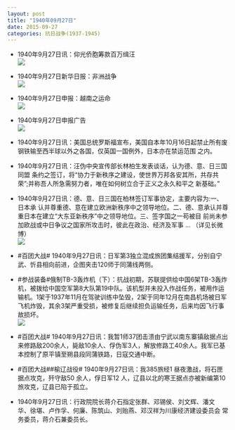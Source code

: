 ```yaml
---
layout: post
title: "1940年09月27日"
date: 2015-09-27
categories: 抗日战争(1937-1945)
---
```


<meta name="referrer" content="no-referrer" />

- 1940年9月27日讯：仰光侨胞筹款百万缉汪 <br/><img src="https://ww2.sinaimg.cn/large/aca367d8jw1ewhf842hf6j20a80ant9k.jpg" />

- 1940年9月27日新华日报：非洲战争 <br/><img src="https://ww2.sinaimg.cn/large/aca367d8jw1ewhdhecjblj210f0hp0yz.jpg" />

- 1940年9月27日申报：越南之运命 <br/><img src="https://ww3.sinaimg.cn/large/aca367d8jw1ewhbreoxg4j20rf0x7kdb.jpg" />

- 1940年9月27日申报广告 <br/><img src="https://ww3.sinaimg.cn/large/aca367d8jw1ewha0rptv1j20cm0h3mzf.jpg" />

- 1940年9月27日讯：美国总统罗斯福宣布，美国自本年10月16日起禁止所有废 钢铁输至西半球以外之各国，仅英国一国例外，日本亦在禁运范围 之内。 

- 1940年9月27日讯：汪伪中央宣传部长林柏生发表谈话，认为德、意、日三国同盟 条约之签订，将“协力于新秩序之建设，使世界万邦各安其所，共存共 荣”;并称吾人所急需努力者，唯在如何树立合于正义之永久和平之 新基础。” 

- 1940年9月27日讯：德、意、日三国在柏林签订军事协定，主要内容为:一、日本承 认并尊重德、意在建立欧洲新秩序中之领导地位。二、德、意承认并尊 重日本在建立“大东亚新秩序”中之领导地位。三、签字国之一苟被目 前尚未参加欧战或中日争议之国家所攻击时，彼此在政治、经济及军事 ... （详见长微博） <br/><img src="https://ww2.sinaimg.cn/large/aca367d8jw1ewgvkn58kbj20c80bxjsz.jpg" />

- #百团大战# 1940年9月27日讯：日军第3独立混成旅团集结援军，分别自宁武、忻县相向前进，企图夹击120师于同蒲线两侧。 

- #参战装备#俄制TB-3轰炸机（下）：抗战初期，苏联提供给中国6架TB-3轰炸机，被拨给中国空军第8大队第19中队。该机型并未投入作战任务，被用作运输机。1架于1937年11月在驾驶训练中坠毁，2架于同年12月在南昌机场被日军飞机炸毁，其余3架严重受损，被修复后继续担负运输任务，后来均因飞行事故损坏。 <br/><img src="https://ww3.sinaimg.cn/large/aca367d8jw1ewgs3wjnclj20dc18fdnu.jpg" />

- #百团大战# 1940年9月27日讯：我暂1师37团击溃由宁武以南东寨镇敌据点出来修路敌200余人，毙敌10余人、俘伪军3人，解放修路工40余人。我军已基本控制了原平镇至朔县段同蒲铁路，日寇交通中断。 

- #百团大战##榆辽战役# 1940年9月27日讯：我385旅经1 昼夜激战，将石匣据点攻克，歼守敌50 余人，俘日军12 人，辽县以北的寒王据点亦被新编第10旅攻克，辽县已陷于孤立。 

- 1940年9月27日讯：行政院院长蒋介石指定张群、邓锡侯、刘文辉、潘文 华、徐堪、卢作孚、何廉、陈筑山、刘贻燕、邓汉祥为川康经济建设委员会 常务委员，蒋介石兼委员长。 

